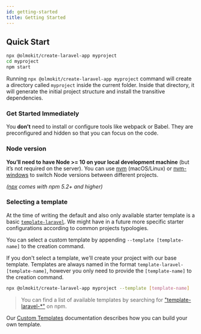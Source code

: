 ```yaml
---
id: getting-started
title: Getting Started
---
```


## Quick Start

```sh
npx @olmokit/create-laravel-app myproject
cd myproject
npm start
```

Running `npx @olmokit/create-laravel-app myproject` command will create a directory called `myproject` inside the current folder. Inside that directory, it will generate the initial project structure and install the transitive dependencies.

### Get Started Immediately

You **don’t** need to install or configure tools like webpack or Babel. They are preconfigured and hidden so that you can focus on the code.

### Node version

**You’ll need to have Node >= 10 on your local development machine** (but it’s not required on the server). You can use [nvm](https://github.com/creationix/nvm#installation) (macOS/Linux) or [nvm-windows](https://github.com/coreybutler/nvm-windows#node-version-manager-nvm-for-windows) to switch Node versions between different projects.

_([npx](https://medium.com/@maybekatz/introducing-npx-an-npm-package-runner-55f7d4bd282b) comes with npm 5.2+ and higher)_

### Selecting a template

At the time of writing the default and also only available starter template is a basic [`template-laravel`](https://gitlab.com/olmokit/olmokit/-/tree/main/packages/template-laravel/template). We might have in a future more specific starter configurations according to common projects typologies.

You can select a custom template by appending `--template [template-name]` to the creation command.

If you don't select a template, we'll create your project with our base template.
Templates are always named in the format `template-laravel-[template-name]`, however you only need to provide the `[template-name]` to the creation command.

```sh
npx @olmokit/create-laravel-app myproject --template [template-name]
```

> You can find a list of available templates by searching for ["template-laravel-\*"](https://www.npmjs.com/search?q=template-laravel-*) on npm.

Our [Custom Templates](/custom-templates) documentation describes how you can build your own template.
